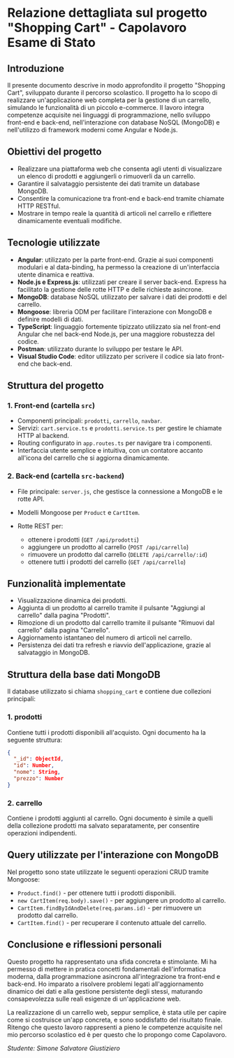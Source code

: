# Relazione dettagliata sul progetto "Shopping Cart" - Capolavoro Esame di Stato

## Introduzione

Il presente documento descrive in modo approfondito il progetto "Shopping Cart", sviluppato durante il percorso scolastico. Il progetto ha lo scopo di realizzare un'applicazione web completa per la gestione di un carrello, simulando le funzionalità di un piccolo e-commerce. Il lavoro integra competenze acquisite nei linguaggi di programmazione, nello sviluppo front-end e back-end, nell'interazione con database NoSQL (MongoDB) e nell'utilizzo di framework moderni come Angular e Node.js.

## Obiettivi del progetto

* Realizzare una piattaforma web che consenta agli utenti di visualizzare un elenco di prodotti e aggiungerli o rimuoverli da un carrello.
* Garantire il salvataggio persistente dei dati tramite un database MongoDB.
* Consentire la comunicazione tra front-end e back-end tramite chiamate HTTP RESTful.
* Mostrare in tempo reale la quantità di articoli nel carrello e riflettere dinamicamente eventuali modifiche.

## Tecnologie utilizzate

* **Angular**: utilizzato per la parte front-end. Grazie ai suoi componenti modulari e al data-binding, ha permesso la creazione di un'interfaccia utente dinamica e reattiva.
* **Node.js e Express.js**: utilizzati per creare il server back-end. Express ha facilitato la gestione delle rotte HTTP e delle richieste asincrone.
* **MongoDB**: database NoSQL utilizzato per salvare i dati dei prodotti e del carrello.
* **Mongoose**: libreria ODM per facilitare l'interazione con MongoDB e definire modelli di dati.
* **TypeScript**: linguaggio fortemente tipizzato utilizzato sia nel front-end Angular che nel back-end Node.js, per una maggiore robustezza del codice.
* **Postman**: utilizzato durante lo sviluppo per testare le API.
* **Visual Studio Code**: editor utilizzato per scrivere il codice sia lato front-end che back-end.

## Struttura del progetto

### 1. Front-end (cartella `src`)

* Componenti principali: `prodotti`, `carrello`, `navbar`.
* Servizi: `cart.service.ts` e `prodotti.service.ts` per gestire le chiamate HTTP al backend.
* Routing configurato in `app.routes.ts` per navigare tra i componenti.
* Interfaccia utente semplice e intuitiva, con un contatore accanto all'icona del carrello che si aggiorna dinamicamente.

### 2. Back-end (cartella `src-backend`)

* File principale: `server.js`, che gestisce la connessione a MongoDB e le rotte API.
* Modelli Mongoose per `Product` e `CartItem`.
* Rotte REST per:

  * ottenere i prodotti (`GET /api/prodotti`)
  * aggiungere un prodotto al carrello (`POST /api/carrello`)
  * rimuovere un prodotto dal carrello (`DELETE /api/carrello/:id`)
  * ottenere tutti i prodotti del carrello (`GET /api/carrello`)

## Funzionalità implementate

* Visualizzazione dinamica dei prodotti.
* Aggiunta di un prodotto al carrello tramite il pulsante "Aggiungi al carrello" dalla pagina "Prodotti".
* Rimozione di un prodotto dal carrello tramite il pulsante "Rimuovi dal carrello" dalla pagina "Carrello".
* Aggiornamento istantaneo del numero di articoli nel carrello.
* Persistenza dei dati tra refresh e riavvio dell'applicazione, grazie al salvataggio in MongoDB.

## Struttura della base dati MongoDB

Il database utilizzato si chiama `shopping_cart` e contiene due collezioni principali:

### 1. prodotti

Contiene tutti i prodotti disponibili all'acquisto. Ogni documento ha la seguente struttura:

```json
{
  "_id": ObjectId,
  "id": Number,
  "nome": String,
  "prezzo": Number
}
```

### 2. carrello

Contiene i prodotti aggiunti al carrello. Ogni documento è simile a quelli della collezione prodotti ma salvato separatamente, per consentire operazioni indipendenti.

## Query utilizzate per l'interazione con MongoDB

Nel progetto sono state utilizzate le seguenti operazioni CRUD tramite Mongoose:

* `Product.find()` - per ottenere tutti i prodotti disponibili.
* `new CartItem(req.body).save()` - per aggiungere un prodotto al carrello.
* `CartItem.findByIdAndDelete(req.params.id)` - per rimuovere un prodotto dal carrello.
* `CartItem.find()` - per recuperare il contenuto attuale del carrello.

## Conclusione e riflessioni personali

Questo progetto ha rappresentato una sfida concreta e stimolante. Mi ha permesso di mettere in pratica concetti fondamentali dell'informatica moderna, dalla programmazione asincrona all'integrazione tra front-end e back-end. Ho imparato a risolvere problemi legati all'aggiornamento dinamico dei dati e alla gestione persistente degli stessi, maturando consapevolezza sulle reali esigenze di un'applicazione web.

La realizzazione di un carrello web, seppur semplice, è stata utile per capire come si costruisce un'app concreta, e sono soddisfatto del risultato finale. Ritengo che questo lavoro rappresenti a pieno le competenze acquisite nel mio percorso scolastico ed è per questo che lo propongo come Capolavoro.


*Studente: Simone Salvatore Giustiziero*
